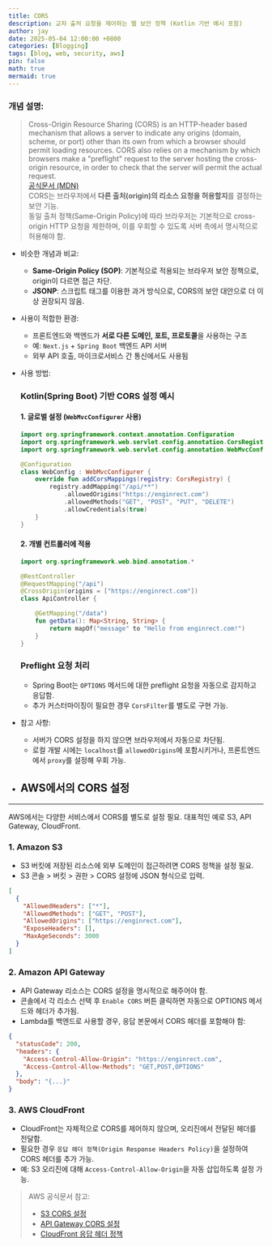 ```yaml
---
title: CORS
description: 교차 출처 요청을 제어하는 웹 보안 정책 (Kotlin 기반 예시 포함)
author: jay
date: 2025-05-04 12:00:00 +0800
categories: [Blogging]
tags: [blog, web, security, aws]
pin: false
math: true
mermaid: true
---
```


### 개념 설명:
> Cross-Origin Resource Sharing (CORS) is an HTTP-header based mechanism that allows a server to indicate any origins (domain, scheme, or port) other than its own from which a browser should permit loading resources. CORS also relies on a mechanism by which browsers make a "preflight" request to the server hosting the cross-origin resource, in order to check that the server will permit the actual request. \
> [공식문서 (MDN)](https://developer.mozilla.org/en-US/docs/Web/HTTP/CORS) \
> CORS는 브라우저에서 **다른 출처(origin)의 리소스 요청을 허용할지**를 결정하는 보안 기능.  
> 동일 출처 정책(Same-Origin Policy)에 따라 브라우저는 기본적으로 cross-origin HTTP 요청을 제한하며, 이를 우회할 수 있도록 서버 측에서 명시적으로 허용해야 함.  
  

- 비슷한 개념과 비교:
  - **Same-Origin Policy (SOP)**: 기본적으로 적용되는 브라우저 보안 정책으로, origin이 다르면 접근 차단.
  - **JSONP**: 스크립트 태그를 이용한 과거 방식으로, CORS의 보안 대안으로 더 이상 권장되지 않음.

- 사용이 적합한 환경:
  - 프론트엔드와 백엔드가 **서로 다른 도메인, 포트, 프로토콜**을 사용하는 구조
  - 예: `Next.js` + `Spring Boot` 백엔드 API 서버
  - 외부 API 호출, 마이크로서비스 간 통신에서도 사용됨

- 사용 방법:

  ### Kotlin(Spring Boot) 기반 CORS 설정 예시

  #### 1. 글로벌 설정 (`WebMvcConfigurer` 사용)
  ```kotlin
  import org.springframework.context.annotation.Configuration
  import org.springframework.web.servlet.config.annotation.CorsRegistry
  import org.springframework.web.servlet.config.annotation.WebMvcConfigurer

  @Configuration
  class WebConfig : WebMvcConfigurer {
      override fun addCorsMappings(registry: CorsRegistry) {
          registry.addMapping("/api/**")
              .allowedOrigins("https://enginrect.com")
              .allowedMethods("GET", "POST", "PUT", "DELETE")
              .allowCredentials(true)
      }
  }
  ```

  #### 2. 개별 컨트롤러에 적용
  ```kotlin
  import org.springframework.web.bind.annotation.*

  @RestController
  @RequestMapping("/api")
  @CrossOrigin(origins = ["https://enginrect.com"])
  class ApiController {

      @GetMapping("/data")
      fun getData(): Map<String, String> {
          return mapOf("message" to "Hello from enginrect.com!")
      }
  }
  ```

  ### Preflight 요청 처리
  - Spring Boot는 `OPTIONS` 메서드에 대한 preflight 요청을 자동으로 감지하고 응답함.
  - 추가 커스터마이징이 필요한 경우 `CorsFilter`를 별도로 구현 가능.

- 참고 사항:
  - 서버가 CORS 설정을 하지 않으면 브라우저에서 자동으로 차단됨.
  - 로컬 개발 시에는 `localhost`를 `allowedOrigins`에 포함시키거나, 프론트엔드에서 `proxy`를 설정해 우회 가능.
- ## AWS에서의 CORS 설정
---
AWS에서는 다양한 서비스에서 CORS를 별도로 설정 필요. 대표적인 예로 S3, API Gateway, CloudFront.

### 1. Amazon S3
- S3 버킷에 저장된 리소스에 외부 도메인이 접근하려면 CORS 정책을 설정 필요.
- S3 콘솔 > 버킷 > 권한 > CORS 설정에 JSON 형식으로 입력.

```json
[
  {
    "AllowedHeaders": ["*"],
    "AllowedMethods": ["GET", "POST"],
    "AllowedOrigins": ["https://enginrect.com"],
    "ExposeHeaders": [],
    "MaxAgeSeconds": 3000
  }
]
```

### 2. Amazon API Gateway
- API Gateway 리소스는 CORS 설정을 명시적으로 해주어야 함.
- 콘솔에서 각 리소스 선택 후 `Enable CORS` 버튼 클릭하면 자동으로 OPTIONS 메서드와 헤더가 추가됨.
- Lambda를 백엔드로 사용할 경우, 응답 본문에서 CORS 헤더를 포함해야 함:

```json
{
  "statusCode": 200,
  "headers": {
    "Access-Control-Allow-Origin": "https://enginrect.com",
    "Access-Control-Allow-Methods": "GET,POST,OPTIONS"
  },
  "body": "{...}"
}
```

### 3. AWS CloudFront
- CloudFront는 자체적으로 CORS를 제어하지 않으며, 오리진에서 전달된 헤더를 전달함.
- 필요한 경우 `응답 헤더 정책(Origin Response Headers Policy)`을 설정하여 CORS 헤더를 추가 가능.
- 예: S3 오리진에 대해 `Access-Control-Allow-Origin`을 자동 삽입하도록 설정 가능.

> AWS 공식문서 참고:
> - [S3 CORS 설정](https://docs.aws.amazon.com/AmazonS3/latest/userguide/cors.html)
> - [API Gateway CORS 설정](https://docs.aws.amazon.com/apigateway/latest/developerguide/how-to-cors.html)
> - [CloudFront 응답 헤더 정책](https://docs.aws.amazon.com/AmazonCloudFront/latest/DeveloperGuide/adding-response-headers.html)

